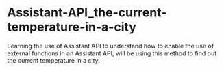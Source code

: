 # Assistant-API_the-current-temperature-in-a-city
Learning the use of Assistant API to understand how to enable the use of external functions in an Assistant API, will be using this method to find out the current temperature in a city. 
